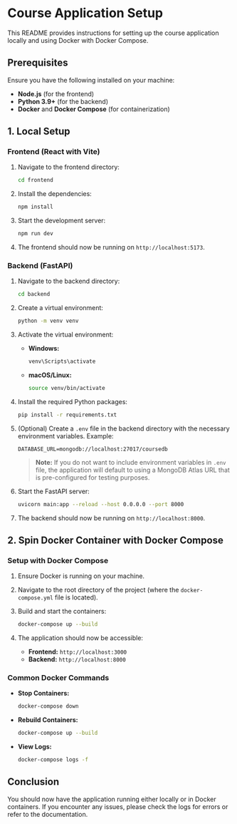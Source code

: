 # Course Application Setup

This README provides instructions for setting up the course application locally and using Docker with Docker Compose.

## Prerequisites

Ensure you have the following installed on your machine:

- **Node.js** (for the frontend)
- **Python 3.9+** (for the backend)
- **Docker** and **Docker Compose** (for containerization)

## 1. Local Setup

### Frontend (React with Vite)

1. Navigate to the frontend directory:
    ```bash
    cd frontend
    ```

2. Install the dependencies:
    ```bash
    npm install
    ```

3. Start the development server:
    ```bash
    npm run dev
    ```

4. The frontend should now be running on `http://localhost:5173`.

### Backend (FastAPI)

1. Navigate to the backend directory:
    ```bash
    cd backend
    ```

2. Create a virtual environment:
    ```bash
    python -m venv venv
    ```

3. Activate the virtual environment:

    - **Windows:**
      ```bash
      venv\Scripts\activate
      ```
    - **macOS/Linux:**
      ```bash
      source venv/bin/activate
      ```

4. Install the required Python packages:
    ```bash
    pip install -r requirements.txt
    ```

5. (Optional) Create a `.env` file in the backend directory with the necessary environment variables. Example:
    ```
    DATABASE_URL=mongodb://localhost:27017/coursedb
    ```

    > **Note:** If you do not want to include environment variables in `.env` file, the application will default to using a MongoDB Atlas URL that is pre-configured for testing purposes.

6. Start the FastAPI server:
    ```bash
    uvicorn main:app --reload --host 0.0.0.0 --port 8000
    ```

7. The backend should now be running on `http://localhost:8000`.

## 2. Spin Docker Container with Docker Compose

### Setup with Docker Compose

1. Ensure Docker is running on your machine.

2. Navigate to the root directory of the project (where the `docker-compose.yml` file is located).

3. Build and start the containers:
    ```bash
    docker-compose up --build
    ```

4. The application should now be accessible:

    - **Frontend:** `http://localhost:3000`
    - **Backend:** `http://localhost:8000`

### Common Docker Commands

- **Stop Containers:**
    ```bash
    docker-compose down
    ```

- **Rebuild Containers:**
    ```bash
    docker-compose up --build
    ```

- **View Logs:**
    ```bash
    docker-compose logs -f
    ```

## Conclusion

You should now have the application running either locally or in Docker containers. If you encounter any issues, please check the logs for errors or refer to the documentation.
